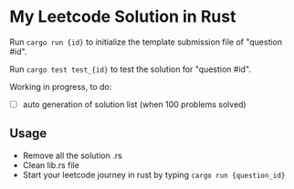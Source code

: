 # My Leetcode Solution in Rust

Run `cargo run {id}` to initialize the template submission file of "question #id".

Run `cargo test test_{id}` to test the solution for "question #id".

Working in progress, to do:

- [ ] auto generation of solution list (when 100 problems solved)

## Usage

- Remove all the solution .rs
- Clean lib.rs file
- Start your leetcode journey in rust by typing `cargo run {question_id}`
